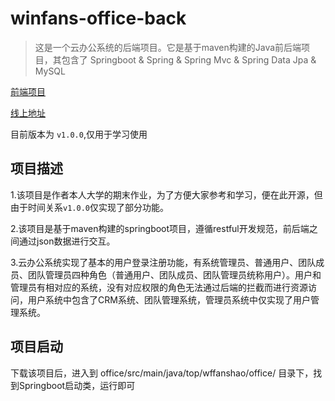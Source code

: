 # winfans-office-back

> 这是一个云办公系统的后端项目。它是基于maven构建的Java前后端项目，其包含了 Springboot & Spring & Spring Mvc & Spring Data Jpa & MySQL

[前端项目](https://github.com/Winfans/winfans-office-front)

[线上地址](http://office.wffanshao.top)

目前版本为 `v1.0.0`,仅用于学习使用

## 项目描述
1.该项目是作者本人大学的期末作业，为了方便大家参考和学习，便在此开源，但由于时间关系`v1.0.0`仅实现了部分功能。

2.该项目是基于maven构建的springboot项目，遵循restful开发规范，前后端之间通过json数据进行交互。

3.云办公系统实现了基本的用户登录注册功能，有系统管理员、普通用户、团队成员、团队管理员四种角色（普通用户、团队成员、团队管理员统称用户）。用户和管理员有相对应的系统，没有对应权限的角色无法通过后端的拦截而进行资源访问，用户系统中包含了CRM系统、团队管理系统，管理员系统中仅实现了用户管理系统。

## 项目启动
下载该项目后，进入到 office/src/main/java/top/wffanshao/office/ 目录下，找到Springboot启动类，运行即可



